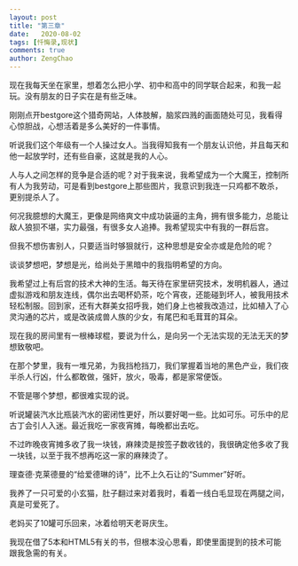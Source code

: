 ```yaml
---
layout: post
title: "第三章"
date:   2020-08-02
tags: [忏悔录,现状]
comments: true
author: ZengChao
---
```


现在我每天坐在家里，想着怎么把小学、初中和高中的同学联合起来，和我一起玩。没有朋友的日子实在是有些乏味。

刚刚点开bestgore这个猎奇网站，人体肢解，脑浆四溅的画面随处可见，我看得心惊胆战，心想活着是多么美好的一件事情。

听说我们这个年级有一个人操过女人。当我得知我有一个朋友认识他，并且每天和他一起放学时，还有些自豪，这就是我的人心。

人与人之间怎样的竞争是合适的呢？对于我来说，我希望成为一个大魔王，控制所有人为我劳动，可是看到bestgore上那些图片，我意识到我连一只鸡都不敢杀，更别提杀人了。

何况我臆想的大魔王，更像是网络爽文中成功装逼的主角，拥有很多能力，总能让敌人狼狈不堪，实力最强，有很多女人追捧。我希望现实中有我的一群后宫。

但我不想伤害别人，只要适当时够狠就行，这种思想是安全亦或是危险的呢？

谈谈梦想吧，梦想是光，给尚处于黑暗中的我指明希望的方向。

我希望过上有后宫的技术大神的生活。每天待在家里研究技术，发明机器人，通过虚拟游戏和朋友连线，偶尔出去喝杯奶茶，吃个宵夜，还能碰到坏人，被我用技术轻松制服。回到家，还有大群美女招呼我，她们身上也被我改造过，比如植入了心灵沟通的芯片，或是改装成兽人族的少女，有尾巴和毛茸茸的耳朵。

现在我的房间里有一根棒球棍，要说为什么，是向另一个无法实现的无法无天的梦想致敬吧。

在那个梦里，我有一堆兄弟，为我挡枪挡刀，我们掌握着当地的黑色产业，我们夜半杀人行凶，什么都敢做，强奸，放火，吸毒，都是家常便饭。

不管是哪个梦想，都很难实现的说。

听说罐装汽水比瓶装汽水的密闭性更好，所以要好喝一些。比如可乐。可乐中的尼古丁会引人入迷。最近我吃一家夜宵摊，每晚都出去吃。

不过昨晚夜宵摊多收了我一块钱，麻辣烫是按签子数收钱的，我很确定他多收了我一块钱，以至于我不想再吃这一家的麻辣烫了。

理查德·克莱德曼的“给爱德琳的诗”，比不上久石让的“Summer”好听。

我养了一只可爱的小玄猫，肚子翻过来对着我时，看着一线白毛显现在两腿之间，真是可爱死了。

老妈买了10罐可乐回来，冰着给明天老哥庆生。

我现在借了5本和HTML5有关的书，但根本没心思看，即使里面提到的技术可能跟我急需的有关。
